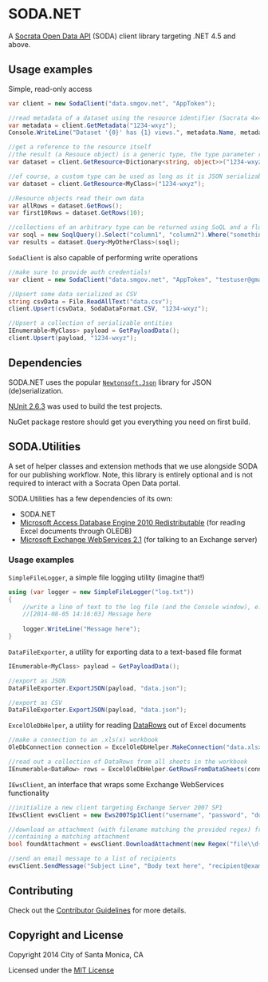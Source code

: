 # SODA.NET

A [Socrata Open Data API](http://dev.socrata.com) (SODA) client library targeting 
.NET 4.5 and above.

## Usage examples

Simple, read-only access

```c#
var client = new SodaClient("data.smgov.net", "AppToken");

//read metadata of a dataset using the resource identifier (Socrata 4x4)
var metadata = client.GetMetadata("1234-wxyz");
Console.WriteLine("Dataset '{0}' has {1} views.", metadata.Name, metadata.ViewsCount);

//get a reference to the resource itself
//the result (a Resouce object) is a generic type, the type parameter represents the underlying rows of the resource
var dataset = client.GetResource<Dictionary<string, object>>("1234-wxyz");

//of course, a custom type can be used as long as it is JSON serializable
var dataset = client.GetResource<MyClass>("1234-wxyz");

//Resource objects read their own data
var allRows = dataset.GetRows();
var first10Rows = dataset.GetRows(10);

//collections of an arbitrary type can be returned using SoQL and a fluent query building syntax
var soql = new SoqlQuery().Select("column1", "column2").Where("something > nothing").Group("column3");
var results = dataset.Query<MyOtherClass>(soql);
```

`SodaClient` is also capable of performing write operations

```c#
//make sure to provide auth credentials!
var client = new SodaClient("data.smgov.net", "AppToken", "testuser@gmail.com", "password");

//Upsert some data serialized as CSV
string csvData = File.ReadAllText("data.csv");
client.Upsert(csvData, SodaDataFormat.CSV, "1234-wxyz");

//Upsert a collection of serializable entities
IEnumerable<MyClass> payload = GetPayloadData();
client.Upsert(payload, "1234-wxyz");
```

## Dependencies

SODA.NET uses the popular [`Newtonsoft.Json`](https://www.nuget.org/packages/Newtonsoft.Json/) 
library for JSON (de)serialization.

[NUnit 2.6.3](https://www.nuget.org/packages/NUnit/) was used to build the test projects.

NuGet package restore should get you everything you need on first build.

## SODA.Utilities

A set of helper classes and extension methods that we use alongside SODA for our publishing workflow. 
Note, this library is entirely optional and is not required to interact with a Socrata Open Data portal.

SODA.Utilities has a few dependencies of its own:

  - SODA.NET
  - [Microsoft Access Database Engine 2010 Redistributable](http://www.microsoft.com/en-us/download/details.aspx?id=13255)
(for reading Excel documents through OLEDB)
  - [Microsoft Exchange WebServices 2.1](https://www.nuget.org/packages/EWS-Api-2.1/1.0.0) 
(for talking to an Exchange server)

### Usage examples

`SimpleFileLogger`, a simple file logging utility (imagine that!)

```c#
using (var logger = new SimpleFileLogger("log.txt"))
{
    //write a line of text to the log file (and the Console window), e.g.
    //[2014-08-05 14:16:03] Message here
    
    logger.WriteLine("Message here");
}
```

`DataFileExporter`, a utility for exporting data to a text-based file format

```c#
IEnumerable<MyClass> payload = GetPayloadData();

//export as JSON
DataFileExporter.ExportJSON(payload, "data.json");

//export as CSV
DataFileExporter.ExportJSON(payload, "data.json");
```

`ExcelOleDbHelper`, a utility for reading 
[DataRows](http://msdn.microsoft.com/en-us/library/system.data.datarow) 
out of Excel documents

```c#
//make a connection to an .xls(x) workbook
OleDbConnection connection = ExcelOleDbHelper.MakeConnection("data.xlsx");

//read out a collection of DataRows from all sheets in the workbook
IEnumerable<DataRow> rows = ExcelOleDbHelper.GetRowsFromDataSheets(connection);
```

`IEwsClient`, an interface that wraps some Exchange WebServices functionality

```c#
//initialize a new client targeting Exchange Server 2007 SP1
IEwsClient ewsClient = new Ews2007Sp1Client("username", "password", "domain.org");

//download an attachment (with filename matching the provided regex) from the first unread email
//containing a matching attachment
bool foundAttachment = ewsClient.DownloadAttachment(new Regex("file\\d{6}\\.xlsx"), "C:\\temp");

//send an email message to a list of recipients
ewsClient.SendMessage("Subject Line", "Body text here", "recipient@example.com", "another.recipient@example.com");
```

## Contributing

Check out the 
[Contributor Guidelines](https://github.com/CityOfSantaMonica/SODA.NET/blob/master/CONTRIBUTING.md) 
for more details.

## Copyright and License

Copyright 2014 City of Santa Monica, CA

Licensed under the 
[MIT License](https://github.com/CityOfSantaMonica/SODA.NET/blob/master/LICENSE.txt)